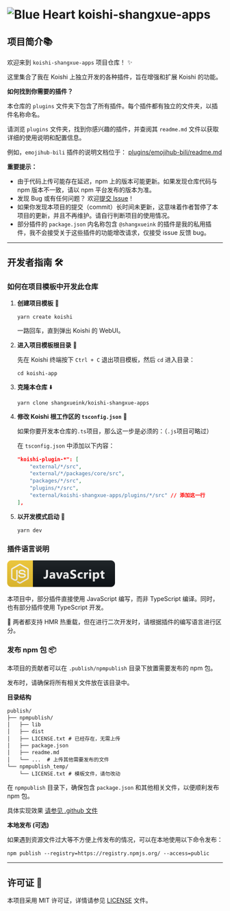 # <img src="https://raw.githubusercontent.com/Tarikul-Islam-Anik/Animated-Fluent-Emojis/master/Emojis/Smilies/Blue%20Heart.png" alt="Blue Heart" width="35" height="35" /> koishi-shangxue-apps

## 项目简介📚

欢迎来到 `koishi-shangxue-apps` 项目仓库！ ✨

这里集合了我在 Koishi 上独立开发的各种插件，旨在增强和扩展 Koishi 的功能。

**如何找到你需要的插件？**

本仓库的 `plugins` 文件夹下包含了所有插件。每个插件都有独立的文件夹，以插件名称命名。  

请浏览 `plugins` 文件夹，找到你感兴趣的插件，并查阅其 `readme.md` 文件以获取详细的使用说明和配置信息。


例如，`emojihub-bili` 插件的说明文档位于： [plugins/emojihub-bili/readme.md](plugins/emojihub-bili/README.md)

**重要提示：**

-   由于代码上传可能存在延迟，npm 上的版本可能更新。如果发现仓库代码与 npm 版本不一致，请以 npm 平台发布的版本为准。
-   发现 Bug 或有任何问题？ 欢迎[提交 Issue](https://github.com/shangxueink/koishi-shangxue-apps/issues/new/choose)！
-   如果你发现本项目的提交（commit）长时间未更新，这意味着作者暂停了本项目的更新，并且不再维护。请自行判断项目的使用情况。
-   部分插件的 `package.json` 内名称包含 `@shangxueink` 的插件是我的私用插件，我不会接受关于这些插件的功能增改请求，仅接受 issue 反馈 bug。

---

## 开发者指南 🛠️

### 如何在项目模板中开发此仓库

1.  **创建项目模板** 🚀

    ```shell
    yarn create koishi
    ```

    一路回车，直到弹出 Koishi 的 WebUI。

2.  **进入项目模板根目录** 📂

    先在 Koishi 终端按下 `Ctrl + C` 退出项目模板，然后 `cd` 进入目录：

    ```shell
    cd koishi-app
    ```

3.  **克隆本仓库** ⬇️

    ```shell
    yarn clone shangxueink/koishi-shangxue-apps
    ```

4.  **修改 Koishi 根工作区的 `tsconfig.json`** 📝

    如果你要开发本仓库的`.ts`项目，那么这一步是必须的：（`.js`项目可略过）
    
    在 `tsconfig.json` 中添加以下内容：

    ```json
    "koishi-plugin-*": [
        "external/*/src",
        "external/*/packages/core/src",
        "packages/*/src",
        "plugins/*/src",
        "external/koishi-shangxue-apps/plugins/*/src" // 添加这一行
    ],
    ```

6.  **以开发模式启动** 🚧
    
    ```shell
    yarn dev
    ```

### 插件语言说明

<img src="https://raw.githubusercontent.com/MikeCodesDotNET/ColoredBadges/master/svg/dev/languages/js.svg" alt="js" style="max-width: 50%;">

本项目中，部分插件直接使用 JavaScript 编写，而非 TypeScript 编译。同时，也有部分插件使用 TypeScript 开发。

🔄 两者都支持 HMR 热重载，但在进行二次开发时，请根据插件的编写语言进行区分。

### 发布 npm 包 📦

本项目的贡献者可以在 `.publish/npmpublish` 目录下放置需要发布的 npm 包。

发布时，请确保将所有相关文件放在该目录中。

**目录结构**

```shell
publish/
├── npmpublish/
│   ├── lib
│   ├── dist
│   ├── LICENSE.txt # 已经存在，无需上传
│   ├── package.json
│   ├── readme.md
│   └── ...  # 上传其他需要发布的文件
└── npmpublish_temp/
    └── LICENSE.txt # 模板文件，请勿改动
```

在 `npmpublish` 目录下，确保包含 `package.json` 和其他相关文件，以便顺利发布 npm 包。

具体实现效果 [请参见 .github 文件](.github/workflows/publish.yml)

**本地发布 (可选)**

如果遇到资源文件过大等不方便上传发布的情况，可以在本地使用以下命令发布：

```
npm publish --registry=https://registry.npmjs.org/ --access=public
```

---

## 许可证 📜

本项目采用 MIT 许可证，详情请参见 [LICENSE](./LICENSE) 文件。
